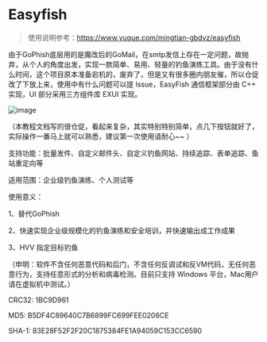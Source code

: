 # Easyfish
> 使用说明参考：https://www.yuque.com/mingtian-gbdvz/easyfish

由于GoPhish底层用的是魔改后的GoMail，在smtp发信上存在一定问题，故抛弃，从个人的角度出发，实现一款简单、易用、轻量的钓鱼演练工具。由于没有什么时间，这个项目原本准备宕机的，废弃了，但是又有很多圈内朋友催，所以仓促改了下放上来，使用中有什么问题可以提 Issue，EasyFish 通信框架部分由 C++ 实现，UI 部分采用三方组件库 EXUI 实现。

![image](https://github.com/bin-maker/EasyFish/assets/77133486/ea76335a-ed4d-42f5-b384-1d91ef18b8ed)


（本教程文档写的很仓促，看起来复杂，其实特别特别简单，点几下按钮就好了，实际操作一番马上就可以熟悉，建议第一次使用请耐心~~ ）

支持功能：批量发件、自定义邮件头、自定义钓鱼网站、持续追踪、表单追踪、鱼站重定向等

适用范围：企业级钓鱼演练、个人测试等

使用意义：

1、替代GoPhish

2、快速实现企业级规模化的钓鱼演练和安全培训，并快速输出成工作成果

3、HVV 指定目标钓鱼

（申明：软件不含任何恶意代码和后门，不含任何反调试和反VM代码，无任何恶意行为，支持任意形式的分析和病毒检测。目前只支持 Windows 平台，Mac用户请在虚拟机中测试。）

CRC32: 1BC9D961

MD5: B5DF4C89640C7B6899FC699FEE0206CE

SHA-1: 83E28F52F2F20C1875384FE1A94059C153CC6590


